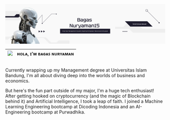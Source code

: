 <!--My Banner Profile-->
![My Github Profile](img/My_Github_Profile.png)

<!--Header Section-->
| <img src="https://emojis.slackmojis.com/emojis/images/1531849430/4246/blob-sunglasses.gif?1531849430" width="40"/> | **ʜᴏʟᴀ, ɪ'ᴍ ʙᴀɢᴀꜱ ɴᴜʀʏᴀᴍᴀɴ** |
|:---:|:---|

<br />
<!--About Me Section-->
Currently wrapping up my Management degree at Universitas Islam Bandung, I'm all about diving deep into the worlds of business and economics.

But here's the fun part outside of my major, I'm a huge tech enthusiast! After getting hooked on cryptocurrency (and the magic of Blockchain behind it) and Artificial Intelligence, I took a leap of faith. I joined a Machine Learning Engineering bootcamp at Dicoding Indonesia and an AI-Engineering bootcamp at Purwadhika.